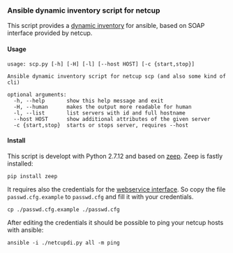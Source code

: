 ### Ansible dynamic inventory script for netcup
This script provides a [dynamic inventory](http://docs.ansible.com/ansible/intro_dynamic_inventory.html) for ansible, based on SOAP interface provided by netcup.

#### Usage
    usage: scp.py [-h] [-H] [-l] [--host HOST] [-c {start,stop}]

    Ansible dynamic inventory script for netcup scp (and also some kind of cli)

    optional arguments:
      -h, --help       show this help message and exit
      -H, --human      makes the output more readable for human
      -l, --list       list servers with id and full hostname
      --host HOST      show additional attributes of the given server
      -c {start,stop}  starts or stops server, requires --host

#### Install
This script is developt with Python 2.7.12 and based on [zeep](http://docs.python-zeep.org/en/master/).
Zeep is fastly installed:

    pip install zeep

It requires also the credentials for the [webservice interface]("https%3A%2F%2Fwww.netcup-wiki.de%2Fwiki%2FServer_Control_Panel_%28SCP%29%23Webservice").
So copy the file `passwd.cfg.example` to `passwd.cfg` and fill it with your credentials.

    cp ./passwd.cfg.example ./passwd.cfg

After editing the credentials it should be possible to ping your netcup hosts with ansible:

    ansible -i ./netcupdi.py all -m ping
